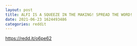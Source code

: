 ```yaml
--- 
layout: post 
title: ALFI IS A SQUEEZE IN THE MAKING! SPREAD THE WORD! 
date: 2021-06-23 1624493486 
categories: reddit 
--- 
```

https://redd.it/o6pe62
